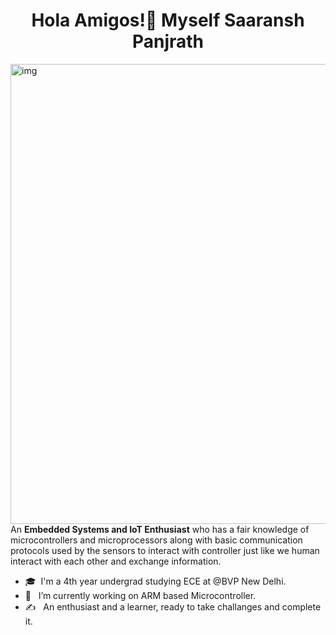 <h1 align="center">Hola Amigos!👋 Myself Saaransh Panjrath </h1>

<img width = "981" align="right" alt="img" height="736" src="https://media.licdn.com/dms/image/C4D22AQEsxYcYw-L2Sw/feedshare-shrink_2048_1536/0/1679419737001?e=1684368000&v=beta&t=1Q228doi-c-KKxsjBDoY2ebwtU3e5eOpkMH9kW1HbcQ"/>
<div align="left"> 

An **Embedded Systems and IoT Enthusiast** who has a fair knowledge of microcontrollers and microprocessors along with basic communication protocols used by the sensors to interact with controller just like we human interact with each other and exchange information. 
 
- 🎓 &nbsp;I'm a 4th year undergrad studying ECE at @BVP New Delhi.
- 💼 &nbsp; I’m currently working on ARM based Microcontroller.
- ✍️ &nbsp; An enthusiast and a learner, ready to take challanges and complete it.

<!--
**Saaraansh/Saaraansh** is a ✨ _special_ ✨ repository because its `README.md` (this file) appears on your GitHub profile.


Here are some ideas to get you started:

- 🔭 I’m currently working on ...
- 🌱 I’m currently learning ...
- 👯 I’m looking to collaborate on ...
- 🤔 I’m looking for help with ...
- 💬 Ask me about ...
- 📫 How to reach me: ...
- 😄 Pronouns: ...
- ⚡ Fun fact: ...
-->
